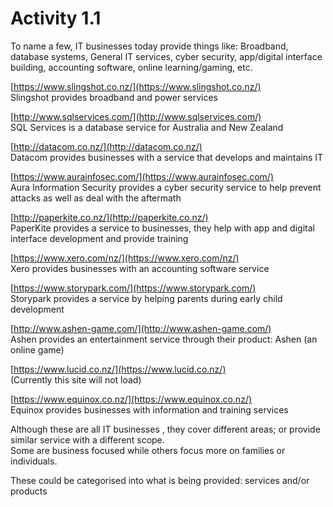 # Activity 1.1

To name a few, IT businesses today provide things like: Broadband, database systems, General IT services, cyber security, app/digital interface building, accounting software, online learning/gaming, etc.

[https://www.slingshot.co.nz/](https://www.slingshot.co.nz/)  
Slingshot provides broadband and power services

[http://www.sqlservices.com/](http://www.sqlservices.com/)  
SQL Services is a database service for Australia and New Zealand

[http://datacom.co.nz/](http://datacom.co.nz/)  
Datacom provides businesses with a service that develops and maintains IT

[https://www.aurainfosec.com/](https://www.aurainfosec.com/)  
Aura Information Security provides a cyber security service to help prevent attacks as well as deal with the aftermath

[http://paperkite.co.nz/](http://paperkite.co.nz/)  
PaperKite provides a service to businesses, they help with app and digital interface development and provide training

[https://www.xero.com/nz/](https://www.xero.com/nz/)  
Xero provides businesses with an accounting software service

[https://www.storypark.com/](https://www.storypark.com/)  
Storypark provides a service by helping parents during early child development

[http://www.ashen-game.com/](http://www.ashen-game.com/)  
Ashen provides an entertainment service through their product: Ashen \(an online game\)

[https://www.lucid.co.nz/](https://www.lucid.co.nz/)  
\(Currently this site will not load\)

[https://www.equinox.co.nz/](https://www.equinox.co.nz/)  
Equinox provides businesses with information and training services

Although these are all IT businesses , they cover different areas; or provide similar service with a different scope.  
Some are business focused while others focus more on families or individuals.

These could be categorised into what is being provided: services and/or products

